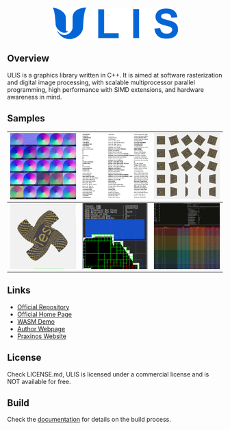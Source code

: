 <p align="center">
    <img src="samples/Splash.png">
</p>

## Overview
ULIS is a graphics library written in C++. It is aimed at software rasterization and digital image processing, with scalable multiprocessor parallel programming, high performance with SIMD extensions, and hardware awareness in mind.  

## Samples
![](samples/BlendNormals.png) | ![](samples/RasterText.png) | ![](samples/Transforms.png)
---- | ---- | ----
![](samples/BezierDeform.png) | ![](samples/TiledBlock.png) | ![](samples/Benchmark.png)

## Links
- [Official Repository](https://github.com/Praxinos/ULIS)  
- [Official Home Page](https://praxinos.coop/ulis)  
- [WASM Demo](https://praxinos.coop/ULIS/demo/blend/)  
- [Author Webpage](http://clementberthaud.com/)  
- [Praxinos Website](https://praxinos.coop/)  

## License
Check LICENSE.md, ULIS is licensed under a commercial license and is NOT available for free.

## Build
Check the [documentation](https://praxinos.coop/ULIS/documentation/) for details on the build process.  